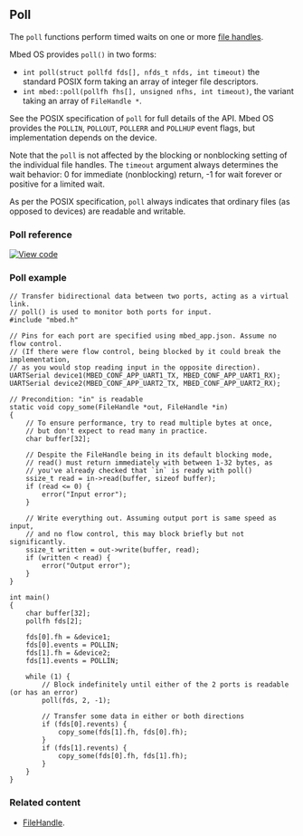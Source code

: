 ## Poll

The `poll` functions perform timed waits on one or more [file handles](filehandle.html).

Mbed OS provides `poll()` in two forms:

- `int poll(struct pollfd fds[], nfds_t nfds, int timeout)` the standard POSIX form taking an array of integer file descriptors.
- `int mbed::poll(pollfh fhs[], unsigned nfhs, int timeout)`, the variant taking an array of `FileHandle *`.

See the POSIX specification of `poll` for full details of the API. Mbed OS provides the `POLLIN`, `POLLOUT`, `POLLERR` and `POLLHUP` event flags, but implementation depends on the device.

Note that the `poll` is not affected by the blocking or nonblocking setting of the individual file handles. The `timeout` argument always determines the wait behavior: 0 for immediate (nonblocking) return, -1 for wait forever or positive for a limited wait.

As per the POSIX specification, `poll` always indicates that ordinary files (as opposed to devices) are readable and writable.

### Poll reference

[![View code](https://www.mbed.com/embed/?type=library)](https://os.mbed.com/docs/mbed-os/v5.11/mbed-os-api-doxy/group__platform__poll.html)

### Poll example

```
// Transfer bidirectional data between two ports, acting as a virtual link.
// poll() is used to monitor both ports for input.
#include "mbed.h"

// Pins for each port are specified using mbed_app.json. Assume no flow control.
// (If there were flow control, being blocked by it could break the implementation,
// as you would stop reading input in the opposite direction).
UARTSerial device1(MBED_CONF_APP_UART1_TX, MBED_CONF_APP_UART1_RX);
UARTSerial device2(MBED_CONF_APP_UART2_TX, MBED_CONF_APP_UART2_RX);

// Precondition: "in" is readable
static void copy_some(FileHandle *out, FileHandle *in)
{
    // To ensure performance, try to read multiple bytes at once,
    // but don't expect to read many in practice.
    char buffer[32];

    // Despite the FileHandle being in its default blocking mode,
    // read() must return immediately with between 1-32 bytes, as
    // you've already checked that `in` is ready with poll()
    ssize_t read = in->read(buffer, sizeof buffer);
    if (read <= 0) {
        error("Input error");
    }

    // Write everything out. Assuming output port is same speed as input,
    // and no flow control, this may block briefly but not significantly.
    ssize_t written = out->write(buffer, read);
    if (written < read) {
        error("Output error");
    }
}

int main()
{
    char buffer[32];
    pollfh fds[2];

    fds[0].fh = &device1;
    fds[0].events = POLLIN;
    fds[1].fh = &device2;
    fds[1].events = POLLIN;

    while (1) {
        // Block indefinitely until either of the 2 ports is readable (or has an error)
        poll(fds, 2, -1);

        // Transfer some data in either or both directions
        if (fds[0].revents) {
            copy_some(fds[1].fh, fds[0].fh);
        }
        if (fds[1].revents) {
            copy_some(fds[0].fh, fds[1].fh);
        }
    }
}
```

### Related content

- [FileHandle](filehandle.html).
